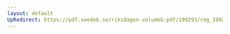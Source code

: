 ```yaml
---
layout: default
UpRedirect: https://pdf.swedeb.se/riksdagen-volumeG-pdf/199293/reg_199293/reg_199293_0513.pdf
---
```

